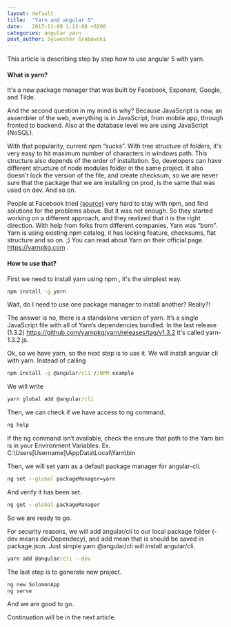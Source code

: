```yaml
---
layout: default
title:  "Yarn and angular 5"
date:   2017-11-08 1:12:08 +0200
categories: angular yarn
post_author: Sylwester Grabowski
---
```

This article is describing step by step how to use angular 5 with yarn. 

####  What is yarn? 
It's a new package manager that was built by Facebook, Exponent, Google, and Tilde. 

And the second question in my mind is why? 
Because JavaScript is now, an assembler of the web, everything is in JavaScript, from mobile app, through fronted to backend. Also at the database level we are using JavaScript (NoSQL).

With that popularity, current npm “sucks”. With tree structure of folders, it's very easy to hit maximum number of characters in windows path. This structure also depends of the order of installation. So, developers can have different structure of node modules folder in the same project. It also doesn't lock the version of the file, and create checksum, so we are never sure that the package that we are installing on prod, is the same that was used on dev. And so on.

People at Facebook tried [(source)](https://code.facebook.com/posts/1840075619545360) very hard to stay with npm, and find solutions for the problems above. But it was not enough. 
So they started working on a different approach, and they realized that it is the right direction. 
With help from folks from different companies, Yarn was “born”.
 Yarn is using existing npm catalog, it has locking feature, checksums, flat structure and so on. ;)
You can read about Yarn on their official page. https://yarnpkg.com .


####  How to use that?

First we need to install yarn using npm , it's the simplest way.
```cmd
npm install -g yarn
```
Wait, do I need to use one package manager to install another? Really?!

The answer is no, there is a standalone version of yarn.  It’s a single JavaScript file with all of Yarn’s dependencies bundled. In the last release (1.3.2) https://github.com/yarnpkg/yarn/releases/tag/v1.3.2 it's called yarn-1.3.2.js.


Ok, so we have yarn, so the next step is to use it. We will install angular cli with yarn.
Instead of calling 
```cmd
npm install -g @angular/cli //NPM example
```
We will write 
```cmd
yarn global add @angular/cli
```

Then, we can check if we have access to ng command. 
```cmd
ng help
```

If the ng command isn’t available, check the ensure that path to the Yarn bin is in your Environment  Variables. Ex. C:\Users\[Username]\AppData\Local\Yarn\bin

Then, we will set yarn as a default package manager for angular-cli. 
```cmd
ng set --global packageManager=yarn
```
And verify it has been set. 
```cmd
ng get --global packageManager
```
So we are ready to go. 

For security reasons, we will add angular/cli to our local package folder (-dev means devDependecy), and add mean that is should be saved in package.json. Just simple yarn @angular/cli will install angular/cli.
```cmd
yarn add @angular/cli --dev
```
The last step is to generate new project.
```cmd
ng new SolomonApp
ng serve 
```
And we are good to go.

Continuation will be in the next article.